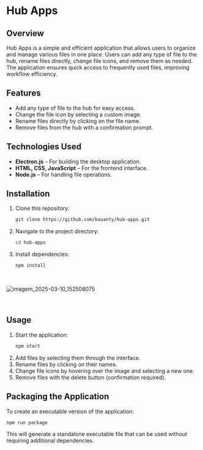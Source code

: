 # Hub Apps

## Overview

Hub Apps is a simple and efficient application that allows users to organize and manage various files in one place. Users can add any type of file to the hub, rename files directly, change file icons, and remove them as needed. The application ensures quick access to frequently used files, improving workflow efficiency.

## Features

- Add any type of file to the hub for easy access.
- Change the file icon by selecting a custom image.
- Rename files directly by clicking on the file name.
- Remove files from the hub with a confirmation prompt.

## Technologies Used

- **Electron.js** – For building the desktop application.
- **HTML, CSS, JavaScript** – For the frontend interface.
- **Node.js** – For handling file operations.

## Installation

1. Clone this repository:
   ```sh
   git clone https://github.com/kauanty/hub-apps.git
   ```
2. Navigate to the project directory:
   ```sh
   cd hub-apps
   ```
3. Install dependencies:
   ```sh
   npm install
   ```
<br>

![imagem_2025-03-10_152508075](https://github.com/user-attachments/assets/eba07d63-fad2-4413-8917-dbaafc999d32)


<br>

## Usage

1. Start the application:
   ```sh
   npm start
   ```
2. Add files by selecting them through the interface.
3. Rename files by clicking on their names.
4. Change file icons by hovering over the image and selecting a new one.
5. Remove files with the delete button (confirmation required).

## Packaging the Application

To create an executable version of the application:

```sh
npm run package
```

This will generate a standalone executable file that can be used without requiring additional dependencies.
